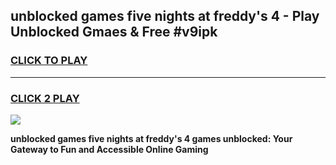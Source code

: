 
## unblocked games five nights at freddy's 4 - Play Unblocked Gmaes & Free #v9ipk
<h3>
<a href="https://premium.freeplayer.one?title=unblocked_games_five_nights_at_freddy's_4&ref=03M">CLICK TO PLAY</a></h3>
<hr>

<h3>
<a href="https://premium.freeplayer.one?title=unblocked_games_five_nights_at_freddy's_4&ref=03M">CLICK 2 PLAY</a>
  
</h3>

<a href="https://premium.freeplayer.one?title=unblocked_games_five_nights_at_freddy's_4&ref=03M"><img src="https://clearcache.store/games.png"></a>


**unblocked games five nights at freddy's 4 games unblocked: Your Gateway to Fun and Accessible Online Gaming**
